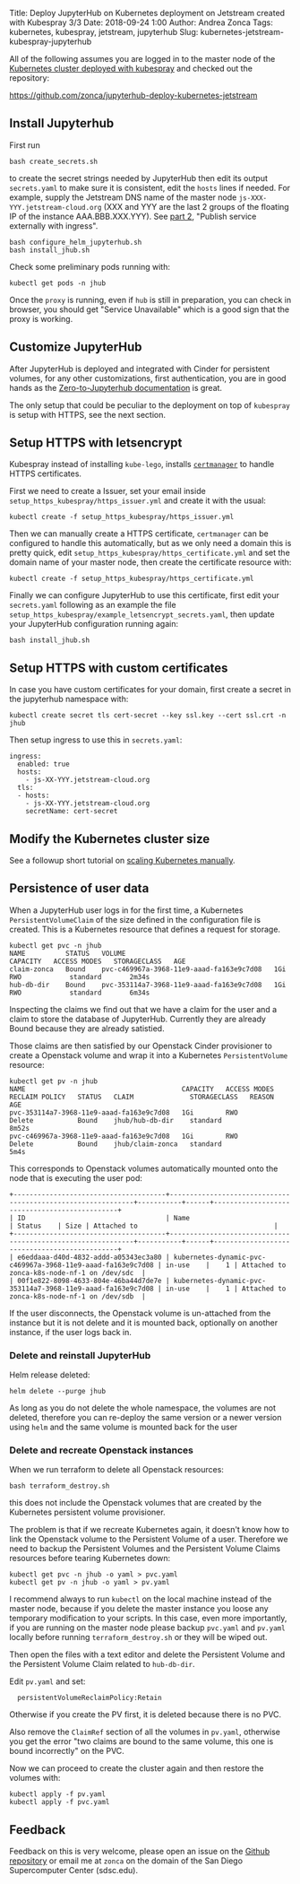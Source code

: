 Title: Deploy JupyterHub on Kubernetes deployment on Jetstream created with Kubespray 3/3
Date: 2018-09-24 1:00
Author: Andrea Zonca
Tags: kubernetes, kubespray, jetstream, jupyterhub
Slug: kubernetes-jetstream-kubespray-jupyterhub

All of the following assumes you are logged in to the master node of the [Kubernetes cluster deployed with kubespray](https://zonca.github.io/2018/09/kubernetes-jetstream-kubespray.html) and checked out the repository:

<https://github.com/zonca/jupyterhub-deploy-kubernetes-jetstream>

## Install Jupyterhub

First run

```
bash create_secrets.sh
```

to create the secret strings needed by JupyterHub then edit its output
`secrets.yaml` to make sure it is consistent, edit the `hosts` lines if needed. For example, supply the Jetstream DNS name of the master node `js-XXX-YYY.jetstream-cloud.org` (XXX and YYY are the last 2 groups of the floating IP of the instance AAA.BBB.XXX.YYY). See [part 2](https://zonca.github.io/2018/09/kubernetes-jetstream-kubespray-explore.html), "Publish service externally with ingress".

    bash configure_helm_jupyterhub.sh
    bash install_jhub.sh

Check some preliminary pods running with:

    kubectl get pods -n jhub

Once the `proxy` is running, even if `hub` is still in preparation, you can check
in browser, you should get "Service Unavailable" which is a good sign that
the proxy is working.

## Customize JupyterHub

After JupyterHub is deployed and integrated with Cinder for persistent volumes,
for any other customizations, first authentication, you are in good hands as the
[Zero-to-Jupyterhub documentation](https://zero-to-jupyterhub.readthedocs.io/en/stable/extending-jupyterhub.html) is great.

The only setup that could be peculiar to the deployment on top of `kubespray` is setup with HTTPS, see the next section.

## Setup HTTPS with letsencrypt

Kubespray instead of installing `kube-lego`, installs [`certmanager`](https://cert-manager.readthedocs.io/en/latest/index.html) to handle HTTPS certificates.

First we need to create a Issuer, set your email inside `setup_https_kubespray/https_issuer.yml` and create it with the usual:

    kubectl create -f setup_https_kubespray/https_issuer.yml

Then we can manually create a HTTPS certificate, `certmanager` can be configured to handle this automatically, but as we only need a domain this is pretty quick, edit `setup_https_kubespray/https_certificate.yml` and set the domain name of your master node, then create the certificate resource with:

    kubectl create -f setup_https_kubespray/https_certificate.yml

Finally we can configure JupyterHub to use this certificate, first edit your `secrets.yaml` following as an example the file `setup_https_kubespray/example_letsencrypt_secrets.yaml`, then update your JupyterHub configuration running again:

    bash install_jhub.sh

## Setup HTTPS with custom certificates

In case you have custom certificates for your domain, first create a secret in the jupyterhub namespace with:

    kubectl create secret tls cert-secret --key ssl.key --cert ssl.crt -n jhub

Then setup ingress to use this in `secrets.yaml`:


```
ingress:
  enabled: true
  hosts:
    - js-XX-YYY.jetstream-cloud.org
  tls:
  - hosts:
    - js-XX-YYY.jetstream-cloud.org
    secretName: cert-secret
```

## Modify the Kubernetes cluster size

See a followup short tutorial on [scaling Kubernetes manually](https://zonca.github.io/2019/22/scale-kubernetes-jupyterhub-manually.html).

## Persistence of user data

When a JupyterHub user logs in for the first time, a Kubernetes `PersistentVolumeClaim` of the size defined in the configuration file is created. This is a Kubernetes resource that defines a request for storage.

```
kubectl get pvc -n jhub
NAME          STATUS   VOLUME                                     CAPACITY   ACCESS MODES   STORAGECLASS   AGE
claim-zonca   Bound    pvc-c469967a-3968-11e9-aaad-fa163e9c7d08   1Gi        RWO            standard       2m34s
hub-db-dir    Bound    pvc-353114a7-3968-11e9-aaad-fa163e9c7d08   1Gi        RWO            standard       6m34s
```

Inspecting the claims we find out that we have a claim for the user and a claim to store the database of JupyterHub. Currently they are already Bound because they are already satistied.

Those claims are then satisfied by our Openstack Cinder provisioner to create a Openstack volume and wrap it into a Kubernetes `PersistentVolume` resource:

```
kubectl get pv -n jhub
NAME                                       CAPACITY   ACCESS MODES   RECLAIM POLICY   STATUS   CLAIM              STORAGECLASS   REASON   AGE
pvc-353114a7-3968-11e9-aaad-fa163e9c7d08   1Gi        RWO            Delete           Bound    jhub/hub-db-dir    standard                8m52s
pvc-c469967a-3968-11e9-aaad-fa163e9c7d08   1Gi        RWO            Delete           Bound    jhub/claim-zonca   standard                5m4s
```

This corresponds to Openstack volumes automatically mounted onto the node that is executing the user pod:

```
+--------------------------------------+-------------------------------------------------------------+-----------+------+----------------------------------------------+
| ID                                   | Name                                                        | Status    | Size | Attached to                                  |
+--------------------------------------+-------------------------------------------------------------+-----------+------+----------------------------------------------+
| e6eddaaa-d40d-4832-addd-a05343ec3a80 | kubernetes-dynamic-pvc-c469967a-3968-11e9-aaad-fa163e9c7d08 | in-use    |    1 | Attached to zonca-k8s-node-nf-1 on /dev/sdc  |
| 00f1e822-8098-4633-804e-46ba44d7de7e | kubernetes-dynamic-pvc-353114a7-3968-11e9-aaad-fa163e9c7d08 | in-use    |    1 | Attached to zonca-k8s-node-nf-1 on /dev/sdb  |
```

If the user disconnects, the Openstack volume is un-attached from the instance but it is not delete and it is mounted back, optionally on another instance, if the user logs back in.

### Delete and reinstall JupyterHub

Helm release deleted:

    helm delete --purge jhub

As long as you do not delete the whole namespace, the volumes are not deleted, therefore you can re-deploy the same version or a newer version using `helm` and the same volume is mounted back for the user

### Delete and recreate Openstack instances

When we run terraform to delete all Openstack resources:

    bash terraform_destroy.sh

this does not include the Openstack volumes that are created by the Kubernetes persistent volume provisioner.

The problem is that if we recreate Kubernetes again, it doesn't know how to link the Openstack volume to the Persistent Volume of a user.
Therefore we need to backup the Persistent Volumes and the Persistent Volume Claims resources before tearing Kubernetes down:

    kubectl get pvc -n jhub -o yaml > pvc.yaml
    kubectl get pv -n jhub -o yaml > pv.yaml

I recommend always to run `kubectl` on the local machine instead of the master node, because if you delete the master instance you loose any temporary modification to your scripts. In this case, even more importantly, if you are running on the master node please backup `pvc.yaml` and `pv.yaml` locally before running `terraform_destroy.sh` or they will be wiped out.

Then open the files with a text editor and delete the Persistent Volume and the Persistent Volume Claim related to `hub-db-dir`.

Edit `pv.yaml` and set:

      persistentVolumeReclaimPolicy:Retain

Otherwise if you create the PV first, it is deleted because there is no PVC.

Also remove the `ClaimRef` section of all the volumes in `pv.yaml`, otherwise you get the error "two claims are bound to the same volume, this one is bound incorrectly" on the PVC.

Now we can proceed to create the cluster again and then restore the volumes with:

    kubectl apply -f pv.yaml
    kubectl apply -f pvc.yaml


## Feedback

Feedback on this is very welcome, please open an issue on the [Github repository](https://github.com/zonca/jupyterhub-deploy-kubernetes-jetstream) or email me at `zonca` on the domain of the San Diego Supercomputer Center (sdsc.edu).
